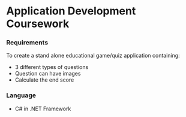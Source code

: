 # Application Development Coursework

### Requirements
To create a stand alone educational game/quiz application containing: 
* 3 different types of questions
* Question can have images 
* Calculate the end score

### Language
* C# in .NET Framework
